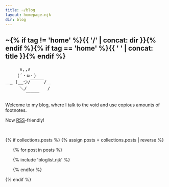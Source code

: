 ```yaml
---
title: ~/blog
layout: homepage.njk
dir: blog
---
```


<section class="content">

# ~{% if tag != 'home' %}{{ '/' | concat: dir }}{% endif %}{% if tag == 'home' %}{{ ' ' | concat: title }}{% endif %}

<pre class="ascii">
　 　 ∧,,∧
　　 (´・ω・）
＿_ (__つ/￣￣￣/＿ 
　 　 ＼/　　　　 / 
　　　　 ￣￣￣ 　　
</pre>

Welcome to my blog, where I talk to the void and use copious amounts of footnotes.

Now [RSS](/feed.xml)-friendly!

<br/>

{% if collections.posts %}
{% assign posts = collections.posts | reverse %}

  <ul class="blog-list">
{% for post in posts %}

{% include 'bloglist.njk' %}

{% endfor %}

  </ul>
</section>
{% endif %}
